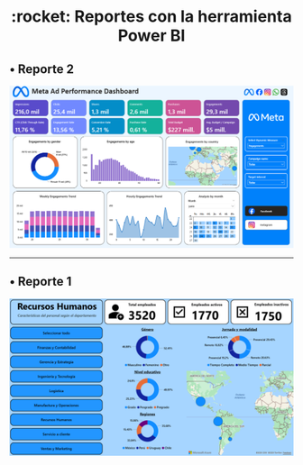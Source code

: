 <h1 align="center"> :rocket: Reportes con la herramienta Power BI </h1>
<p align="center">
  <h2 align="left"> • Reporte 2 </h2>
  <img src="./Reporte_2/Reporte_2.PNG" width="1000"/>
  <hr>
  <h2 align="left"> • Reporte 1 </h2>
  <img src="./Reporte_1/Reporte_1.PNG" width="1000"/>
</p>
